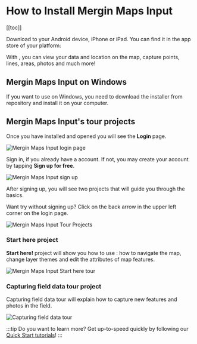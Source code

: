 # How to Install Mergin Maps Input
[[toc]]

Download <MobileAppName /> to your Android device, iPhone or iPad. You can find it in the app store of your platform:

<AppDownload></AppDownload>

With <MobileAppName />, you can view your data and location on the map, capture points, lines, areas, photos and much more!

## Mergin Maps Input on Windows
If you want to use <MobileAppName /> on Windows, you need to download the <NoSpellcheck id=".exe" /> installer from <GitHubRepo id="MerginMaps/input/releases/latest" desc="MerginMaps/Input" /> repository and install it on your computer.


## Mergin Maps Input's tour projects
Once you have installed and opened <MobileAppName /> you will see the **Login** page.

![Mergin Maps Input login page](./input-login.jpg "Mergin Maps Input login page")

Sign in, if you already have a <MainPlatformNameLink /> account. If not, you may create your account by tapping **Sign up for free**.

![Mergin Maps Input sign up](./input-sign-up.jpg "Mergin Maps Input sign up") 
 
After signing up, you will see two projects that will guide you through the basics.

Want try <MobileAppName /> without signing up? Click on the back arrow in the upper left corner on the login page.  

![Mergin Maps Input Tour Projects](./input-tour-projects.jpg "Mergin Maps Input Tour Projects")

### Start here project
**Start here!** project will show you how to use <MobileAppName />: how to navigate the map, change layer themes and edit the attributes of map features.

![Mergin Maps Input Start here tour](./input-start-here.jpg "Mergin Maps Input Start here tour")

### Capturing field data tour project
Capturing field data tour will explain how to capture new features and photos in the field.

![Capturing field data tour](./input-capturing-field-data.jpg "Capturing field data tour")

:::tip
Do you want to learn more? Get up-to-speed quickly by following our [Quick Start tutorials](../../tutorials/capturing-first-data/index.md)!
:::


